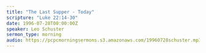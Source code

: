 ```yaml
---
title: "The Last Supper - Today"
scripture: "Luke 22:14-30"
date: 1996-07-28T00:00:00Z
speaker: Leo Schuster
sermon_type: morning
audio: https://pcpcmorningsermons.s3.amazonaws.com/19960728schuster.mp3 
---
```



